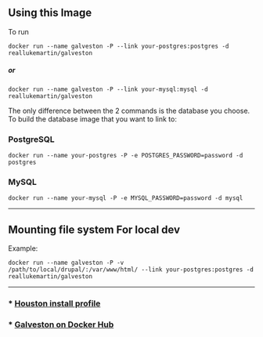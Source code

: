 ## Using this Image

To run

```
docker run --name galveston -P --link your-postgres:postgres -d reallukemartin/galveston
```

##### _or_

```
docker run --name galveston -P --link your-mysql:mysql -d reallukemartin/galveston
```


The only difference between the 2 commands is the database you choose. To build the database image that you want to  link to:

### PostgreSQL
`docker run --name your-postgres -P -e POSTGRES_PASSWORD=password -d postgres`

### MySQL
`docker run --name your-mysql -P -e MYSQL_PASSWORD=password -d mysql`

---

## Mounting file system For local dev

Example:

```
docker run --name galveston -P -v /path/to/local/drupal/:/var/www/html/ --link your-postgres:postgres -d reallukemartin/galveston
```

---

### * [Houston install profile](https://github.com/poetic/houston)

### * [Galveston on Docker Hub](https://hub.docker.com/r/reallukemartin/galveston/)
